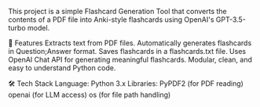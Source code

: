 This project is a simple Flashcard Generation Tool that converts the contents of a PDF file into Anki-style flashcards using OpenAI's GPT-3.5-turbo model.

🚀 Features
Extracts text from PDF files.
Automatically generates flashcards in Question;Answer format.
Saves flashcards in a flashcards.txt file.
Uses OpenAI Chat API for generating meaningful flashcards.
Modular, clean, and easy to understand Python code.

🛠️ Tech Stack
Language: Python 3.x
Libraries:
PyPDF2 (for PDF reading)
openai (for LLM access)
os (for file path handling)
